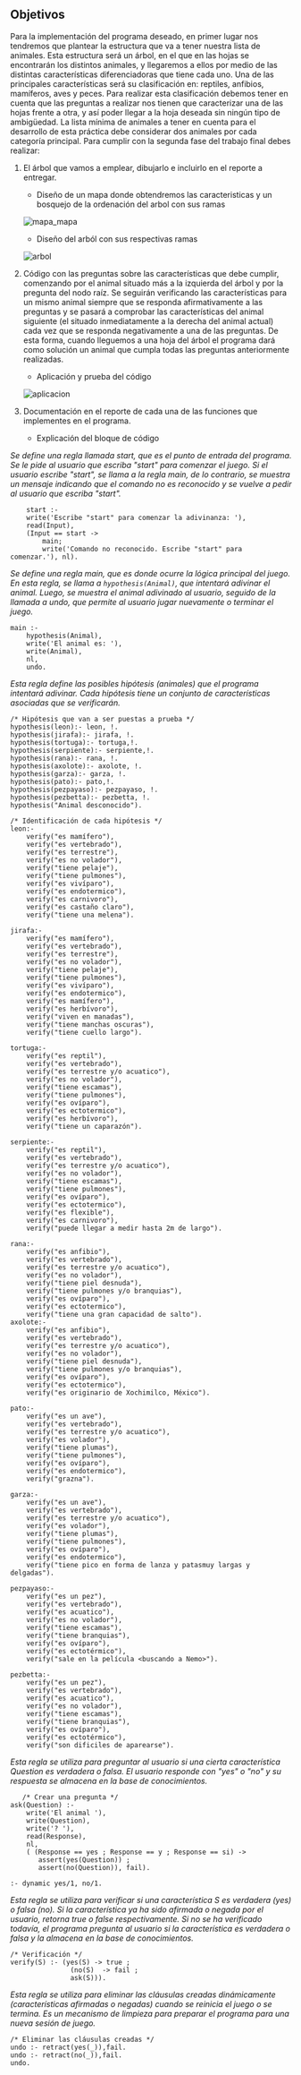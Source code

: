 ## Objetivos


Para la implementación del programa deseado, en primer lugar nos tendremos que plantear la estructura que va a tener nuestra lista de animales. Esta estructura será un árbol, en el que en las hojas se encontrarán los distintos animales, y llegaremos a ellos por medio de las distintas características diferenciadoras que tiene cada uno. Una de las principales características será su clasificación en: reptiles, anfibios, mamíferos, aves y peces.
Para realizar esta clasificación debemos tener en cuenta que las preguntas a realizar nos tienen que caracterizar una de las hojas frente a otra, y así poder llegar a la hoja deseada sin ningún tipo de ambigüedad. La lista mínima de animales a tener en cuenta para el desarrollo de esta práctica debe considerar dos animales por cada categoría principal.
Para cumplir con la segunda fase del trabajo final debes realizar:


1. El árbol que vamos a emplear, dibujarlo e incluirlo en el reporte a entregar.
   * Diseño de un mapa donde obtendremos las caracteristicas y un bosquejo de la ordenación del arbol con sus ramas


    ![mapa_mapa](./assets/map.jpg)
   * Diseño del arból con sus respectivas ramas 


    ![arbol](./assets/ramas.jpg)


2. Código con las preguntas sobre las características que debe cumplir, comenzando por el animal situado más a la izquierda del árbol y por la pregunta del nodo raíz. Se seguirán verificando las características para un mismo animal siempre que se responda afirmativamente a las preguntas y se pasará a comprobar las características del animal siguiente (el situado inmediatamente a la derecha del animal actual) cada vez que se responda negativamente a una de las preguntas. De esta forma, cuando lleguemos a una hoja del árbol el programa dará como solución un animal que cumpla todas las preguntas anteriormente realizadas.


   * Aplicación y prueba del código 


    ![aplicacion](./assets/segundaEv.gif)

3. Documentación en el reporte de cada una de las funciones que implementes en el programa.


    * Explicación del bloque de código 

_Se define una regla llamada start, que es el punto de entrada del programa. Se le pide al usuario que escriba "start" para comenzar el juego. Si el usuario escribe "start", se llama a la regla main, de lo contrario, se muestra un mensaje indicando que el comando no es reconocido y se vuelve a pedir al usuario que escriba "start"._
```
    start :-
    write('Escribe "start" para comenzar la adivinanza: '),
    read(Input),
    (Input == start ->
        main;
        write('Comando no reconocido. Escribe "start" para comenzar.'), nl).
```
_Se define una regla main, que es donde ocurre la lógica principal del juego. En esta regla, se llama a `hypothesis(Animal)`, que intentará adivinar el animal. Luego, se muestra el animal adivinado al usuario, seguido de la llamada a undo, que permite al usuario jugar nuevamente o terminar el juego._
```
main :-
    hypothesis(Animal),
    write('El animal es: '),
    write(Animal),
    nl,
    undo.
```
_Esta regla define las posibles hipótesis (animales) que el programa intentará adivinar. Cada hipótesis tiene un conjunto de características asociadas que se verificarán._
```
/* Hipótesis que van a ser puestas a prueba */
hypothesis(leon):- leon, !.
hypothesis(jirafa):- jirafa, !.
hypothesis(tortuga):- tortuga,!.
hypothesis(serpiente):- serpiente,!.
hypothesis(rana):- rana, !.
hypothesis(axolote):- axolote, !.
hypothesis(garza):- garza, !.
hypothesis(pato):- pato,!.
hypothesis(pezpayaso):- pezpayaso, !.
hypothesis(pezbetta):- pezbetta, !.
hypothesis("Animal desconocido").

/* Identificación de cada hipótesis */
leon:-
    verify("es mamífero"),
    verify("es vertebrado"),
    verify("es terrestre"),
    verify("es no volador"),
    verify("tiene pelaje"),
    verify("tiene pulmones"),
    verify("es vivíparo"),
    verify("es endotermico"),
    verify("es carnivoro"),
    verify("es castaño claro"),
    verify("tiene una melena").

jirafa:-
    verify("es mamífero"),
    verify("es vertebrado"),
    verify("es terrestre"),
    verify("es no volador"),
    verify("tiene pelaje"),
    verify("tiene pulmones"),
    verify("es vivíparo"),
    verify("es endotermico"),
    verify("es mamífero"),
    verify("es herbívoro"),
    verify("viven en manadas"),
    verify("tiene manchas oscuras"),
    verify("tiene cuello largo").

tortuga:-
    verify("es reptil"),
    verify("es vertebrado"),
    verify("es terrestre y/o acuatico"),
    verify("es no volador"),
    verify("tiene escamas"),
    verify("tiene pulmones"),
    verify("es ovíparo"),
    verify("es ectotermico"),
    verify("es herbívoro"),
    verify("tiene un caparazón").

serpiente:-
    verify("es reptil"),
    verify("es vertebrado"),
    verify("es terrestre y/o acuatico"),
    verify("es no volador"),
    verify("tiene escamas"),
    verify("tiene pulmones"),
    verify("es ovíparo"),
    verify("es ectotermico"),
    verify("es flexible"),
    verify("es carnivoro"),
    verify("puede llegar a medir hasta 2m de largo").
    
rana:-
    verify("es anfibio"),
    verify("es vertebrado"),
    verify("es terrestre y/o acuatico"),
    verify("es no volador"),
    verify("tiene piel desnuda"),
    verify("tiene pulmones y/o branquias"),
    verify("es ovíparo"),
    verify("es ectotermico"),
    verify("tiene una gran capacidad de salto").
axolote:-
    verify("es anfibio"),
    verify("es vertebrado"),
    verify("es terrestre y/o acuatico"),
    verify("es no volador"),
    verify("tiene piel desnuda"),
    verify("tiene pulmones y/o branquias"),
    verify("es ovíparo"),
    verify("es ectotermico"),
    verify("es originario de Xochimilco, México").
    
pato:-
    verify("es un ave"),
    verify("es vertebrado"),
    verify("es terrestre y/o acuatico"),
    verify("es volador"),
    verify("tiene plumas"),
    verify("tiene pulmones"),
    verify("es ovíparo"),
    verify("es endotermico"),
    verify("grazna").

garza:-
    verify("es un ave"),
    verify("es vertebrado"),
    verify("es terrestre y/o acuatico"),
    verify("es volador"),
    verify("tiene plumas"),
    verify("tiene pulmones"),
    verify("es ovíparo"),
    verify("es endotermico"),
    verify("tiene pico en forma de lanza y patasmuy largas y delgadas").

pezpayaso:-
    verify("es un pez"),
    verify("es vertebrado"),
    verify("es acuatico"),
    verify("es no volador"),
    verify("tiene escamas"),
    verify("tiene branquias"),
    verify("es ovíparo"),
    verify("es ectotérmico"),
    verify("sale en la película <buscando a Nemo>").

pezbetta:-
    verify("es un pez"),
    verify("es vertebrado"),
    verify("es acuatico"),
    verify("es no volador"),
    verify("tiene escamas"),
    verify("tiene branquias"),
    verify("es ovíparo"),
    verify("es ectotérmico"),
    verify("son dificiles de aparearse").

```
_Esta regla se utiliza para preguntar al usuario si una cierta característica Question es verdadera o falsa. El usuario responde con "yes" o "no" y su respuesta se almacena en la base de conocimientos._
```
   /* Crear una pregunta */
ask(Question) :-
    write('El animal '),
    write(Question),
    write('? '),
    read(Response),
    nl,
    ( (Response == yes ; Response == y ; Response == si) ->
       assert(yes(Question)) ;
       assert(no(Question)), fail).

:- dynamic yes/1, no/1.
```
_Esta regla se utiliza para verificar si una característica S es verdadera (yes) o falsa (no). Si la característica ya ha sido afirmada o negada por el usuario, retorna true o false respectivamente. Si no se ha verificado todavía, el programa pregunta al usuario si la característica es verdadera o falsa y la almacena en la base de conocimientos._
```
/* Verificación */
verify(S) :- (yes(S) -> true ;
               (no(S)  -> fail ;
               ask(S))).
``` 
_Esta regla se utiliza para eliminar las cláusulas creadas dinámicamente (características afirmadas o negadas) cuando se reinicia el juego o se termina. Es un mecanismo de limpieza para preparar el programa para una nueva sesión de juego._
```  
/* Eliminar las cláusulas creadas */
undo :- retract(yes(_)),fail.
undo :- retract(no(_)),fail.
undo.
```

